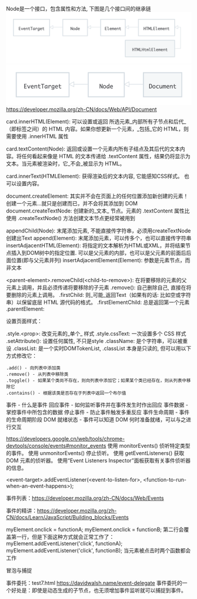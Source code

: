 Node是一个接口，包含属性和方法, 下图是几个接口间的继承链
![元素接口](interface-chain1.png)
![文档接口](interface-chain2.png)
https://developer.mozilla.org/zh-CN/docs/Web/API/Document

card.innerHTML(Element): 可以设置或返回 所选元素_内部所有子节点和后代_（即标签之间）的 HTML 内容。如果你想更新一个元素，_包括_它的 HTML，则需要使用 .innerHTML 属性

card.textContent(Node): 返回或设置一个元素内所有子结点及其后代的文本内容。将任何看起来像是 HTML 的文本传递给 .textContent 属性，结果仍将显示为文本。当元素被渲染时，它_不会_被显示为 HTML。

card.innerText(HTMLElement): 获得渲染后的文本内容, 它能感知CSS样式。 也可以设置内容。

document.createElement: 其实并不会在页面上的任何位置添加新创建的元素！创建一个元素...就只是创建而已，并不会将其添加到 DOM
document.createTextNode: 创建新的_文本_ 节点。元素的 .textContent 属性比使用 .createTextNode() 方法创建文本节点更经常被用到

appendChild(Node): 末尾添加元素, 不能直接传字符串，必须用createTextNode创建出Text
append(Element): 末尾添加元素，可以传多个，也可以直接传字符串
insertAdjacentHTML(Element): 将指定的文本解析为HTML或XML，并将结果节点插入到DOM树中的指定位置. 可以是父元素的内部，也可以是父元素的前面后后面位置(即与父元素并列)
insertAdjacentElement(Element): 参数是元素节点，而非文本

\<parent-element>.removeChild(\<child-to-remove>): 在将要移除的元素的父元素上调用，并且必须传递将要移除的子元素
.remove(): 自己删除自己, 直接在将要删除的元素上调用。
.firstChild: 则_可能_返回Text（如果有的话: 比如空或字符串）以保留底层 HTML 源代码的格式。
.firstElementChild: 总是返回第一个元素
.parentElement:

设置页面样式：

.style.\<prop>: 改变元素的_单个_ 样式
.style.cssText: 一次设置多个 CSS 样式
.setAttribute(): 设置任何属性, 不只是style
.className: 是个字符串，可以被重设
.classList: 是一个实时DOMTokenList, 
    .classList 本身是只读的, 但可以用以下方式修改它：

    .add() - 向列表中添加类
    .remove() - 从列表中移除类
    .toggle() - 如果某个类尚不存在，则向列表中添加它；如果某个类已经存在，则从列表中移除它
    .contains() - 根据该类是否存在于列表中返回一个布尔值


事件 - 什么是事件
回应事件 - 如何监听事件并在事件发生时作出回应
事件数据 - 掌控事件中所包含的数据
停止事件 - 防止事件触发多重反应
事件生命周期 - 事件的生命周期阶段
DOM 就绪状态 - 事件可以知道 DOM 何时准备就绪，可以与之进行交互

https://developers.google.cn/web/tools/chrome-devtools/console/events#monitor_events
使用 monitorEvents() 侦听特定类型的事件。
使用 unmonitorEvents() 停止侦听。
使用 getEventListeners() 获取 DOM 元素的侦听器。
使用“Event Listeners Inspector”面板获取有关事件侦听器的信息。


\<event-target>.addEventListener(\<event-to-listen-for>, \<function-to-run-when-an-event-happens>);

事件列表：https://developer.mozilla.org/zh-CN/docs/Web/Events

事件的精讲：https://developer.mozilla.org/zh-CN/docs/Learn/JavaScript/Building_blocks/Events

myElement.onclick = functionA;
myElement.onclick = functionB;
第二行会覆盖第一行，但是下面这种方式就会正常工作了：
myElement.addEventListener('click', functionA);
myElement.addEventListener('click', functionB);
当元素被点击时两个函数都会工作

冒泡与捕捉

事件委托：test7.html https://davidwalsh.name/event-delegate
事件委托的一个好处是：即使是动态生成的子节点，也无须增加事件监听就可以捕捉到事件。